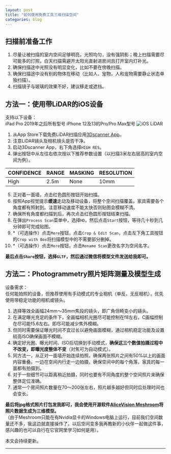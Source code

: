```yaml
---
layout: post
title: "如何使用免费工具三维扫描空间"
categories: blog
---  
```

## 扫描前准备工作
1. 尽量让被扫描的室内空间足够明亮，光照均匀，没有强阴影；晚上扫描需要尽可能多的灯照，白天扫描需避开太阳光直射进房间且打开室内灯补光。
2. 确保扫描途中光照没有明显变化，比如不要在傍晚扫描。
3. 确保扫描途中没有别的物体在移动（比如人、宠物，人和宠物需要静止状态单独扫描）。
4. 扫描镜子与玻璃的效果不好，建议移走或遮挡。
  
## 方法一：使用带LiDAR的iOS设备
支持以下设备：  
iPad Pro 2019年之后所有型号
iPhone 12及13的Pro/Pro Max型号
![iOS LiDAR](https://photos5.appleinsider.com/gallery/38217-72464-iPhone-12-Pro-LiDAR-xl.jpg)

1. 从App Store下载免费LiDAR扫描应用[3Dscanner App](https://www.3dscannerapp.com/)。
2. 注意LiDAR镜头及相机镜头是否干净。
3. 启动3Dscanner App，右下角选择`HIGH RES`。
4. 弹出按钮中从左往右依次按以下推荐参数设置（以扫描3米左右层高的室内空间为例）。 
    
| CONFIDENCE | RANGE | MASKING | RESOLUTION |
| ---------- | ----- | ------- | ---------- |
| High       | 2.5m  | None    | 10mm       |

5. 正对着一面墙，点击红色圆形按钮开始扫描。
6. 按照App视觉提示**缓速**走动及移动设备，将整个空间扫描覆盖，家具需要各个角度都有照射到。注意移动速度不能太快否则贴图会模糊不清。
7. 确保所有角度都扫描到后，再次点击红色圆形按钮结束扫描。
8. 在弹出`Process Scan`菜单中，选择`HD`，然后点击`Start`按钮，等待几十秒到几分钟即可完成贴图。
9. *（可选操作）点击`More`按钮，点击`Crop & Edit Scan`，点击左下角工具按钮的`Crop with Box`将扫描模型中的不需要部分删掉。
10.  *（可选操作）点击`More`按钮，点击`Rename Scan`更改名字为空间名字。

**最后点击`Share`按钮，选择`GLTF`，然后通过微信将模型文件发送给我即可。**

## 方法二：Photogrammetry照片矩阵测量及模型生成
设备需求：  
任何能拍照的设备，但推荐使用有手动模式的专业相机（单反，无反相机），优先使用带稳定功能的相机或镜头。

1. 选择等效全画幅24mm～35mm焦段的镜头，即广角但畸变小的镜头。
2. 在满足曝光充足的条件下，全画幅相机光圈尽可能控制在f8左右，C画幅控制在尽可能f5.6左右。即尽可能减少焦外模糊。
3. 但同时需要保证曝光时间不宜过长以避免画面模糊，通过相机稳定功能及设置较高ISO确保画面不模糊。
4. 确定好光圈、曝光时间、ISO后切换到手动模式，**确保这三个数值拍摄过程中不改变，即曝光度整体不变**（对焦可为自动模式）。
5. 同方法一，从正对一面墙开始连续拍照，确保两张照片之间有50%以上的画面内容重叠。一边在空间内行走一边拍摄，确保空间中的每个角落，家具的每一面都有拍摄到。
6. 对于一些细节可以距离稍近拍摄，同时也要有不同角度的整个空间照片来确保整体定位准确。
7. 通常一个房间照片数量在70～200张左右，照片越多越好但同时后处理时间也会变长。  
  
**最后将jpg格式照片打包发我即可，我会使用开源软件[AliceVision Meshroom](https://alicevision.org/#meshroom)将照片数据生成为三维模型。**  
（由于Meshroom只能在有Nvidia显卡的Windows电脑上运行，目前我们空间数量还不多，我这边就直接操作了。以后空间变多我再教新的小伙伴一起做这件事，感兴趣的也可以自行在它官网里学习如何是用）。

本文会持续更新。

---

<!-- <a rel="license" href="http://creativecommons.org/licenses/by/4.0/"><img alt="知识共享许可协议" style="border-width:0" src="https://i.creativecommons.org/l/by/4.0/88x31.png" /></a><br />本<span xmlns:dct="http://purl.org/dc/terms/" href="http://purl.org/dc/dcmitype/Text" rel="dct:type">文</span>由<a xmlns:cc="http://creativecommons.org/ns#" href="https://mingxuan.fun/" property="cc:attributionName" rel="cc:attributionURL">Mingxuan Xie</a>采用<a rel="license" href="http://creativecommons.org/licenses/by/4.0/">知识共享署名 4.0 国际许可协议</a>进行许可，转载需署名原作者并包含原文链接。 -->